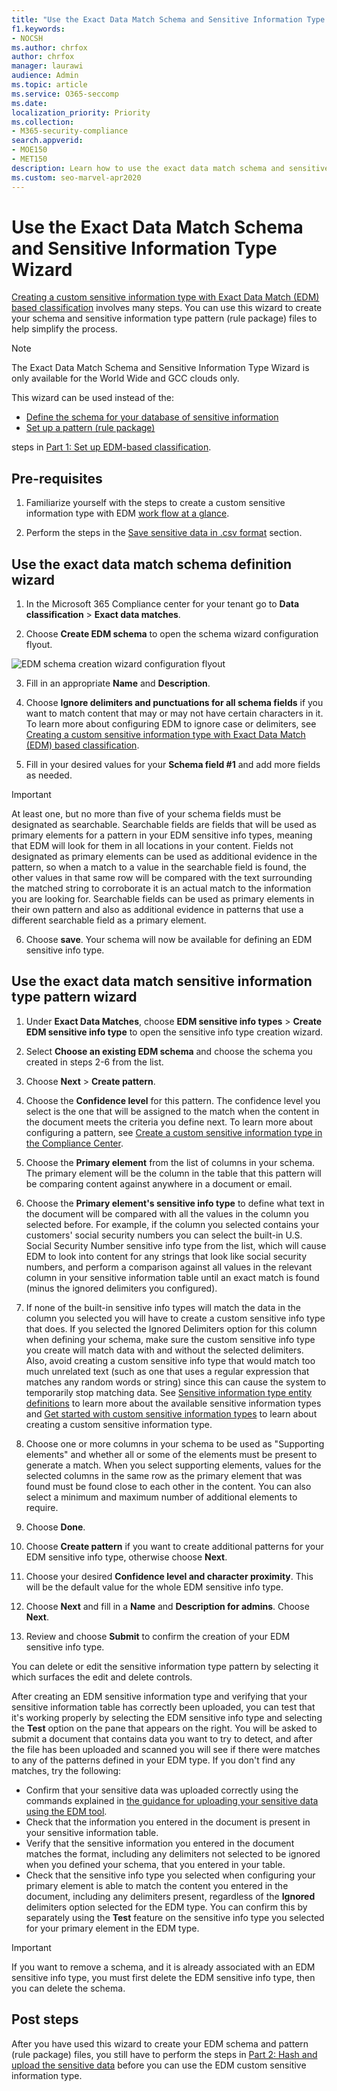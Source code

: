 ```yaml
---
title: "Use the Exact Data Match Schema and Sensitive Information Type Wizard"
f1.keywords:
- NOCSH
ms.author: chrfox
author: chrfox
manager: laurawi
audience: Admin
ms.topic: article
ms.service: O365-seccomp
ms.date: 
localization_priority: Priority
ms.collection: 
- M365-security-compliance
search.appverid: 
- MOE150
- MET150
description: Learn how to use the exact data match schema and sensitive information type wizard.
ms.custom: seo-marvel-apr2020
---
```


# Use the Exact Data Match Schema and Sensitive Information Type Wizard

[Creating a custom sensitive information type with Exact Data Match (EDM) based classification](create-custom-sensitive-information-types-with-exact-data-match-based-classification.md)  involves many steps.  You can use this wizard to create your schema and sensitive information type pattern (rule package) files to help simplify the process.

> [!NOTE]
> The Exact Data Match Schema and Sensitive Information Type Wizard is only available for the World Wide and GCC clouds only.

This wizard can be used instead of the:

- [Define the schema for your database of sensitive information](create-custom-sensitive-information-types-with-exact-data-match-based-classification.md#define-the-schema-for-your-database-of-sensitive-information)
- [Set up a pattern (rule package)](create-custom-sensitive-information-types-with-exact-data-match-based-classification.md#set-up-a-rule-package)

steps in [Part 1: Set up EDM-based classification](create-custom-sensitive-information-types-with-exact-data-match-based-classification.md#part-1-set-up-edm-based-classification).

## Pre-requisites

1. Familiarize yourself with the steps to create a custom sensitive information type with EDM [work flow at a glance](create-custom-sensitive-information-types-with-exact-data-match-based-classification.md#the-work-flow-at-a-glance).

2. Perform the steps in the [Save sensitive data in .csv format](create-custom-sensitive-information-types-with-exact-data-match-based-classification.md#save-sensitive-data-in-csv-format) section.

## Use the exact data match schema definition wizard

1. In the Microsoft 365 Compliance center for your tenant go to **Data classification** > **Exact data matches**.

2. Choose **Create EDM schema** to open the schema wizard configuration flyout.

![EDM schema creation wizard configuration flyout](../media/edm-schema-wizard-1.png)

3. Fill in an appropriate **Name** and **Description**.

4. Choose **Ignore delimiters and punctuations for all schema fields** if you want to match content that may or may not have certain characters in it. To learn more about configuring EDM to ignore case or delimiters, see [Creating a custom sensitive information type with Exact Data Match (EDM) based classification](create-custom-sensitive-information-types-with-exact-data-match-based-classification.md).

5. Fill in your desired values for your **Schema field #1** and add more fields as needed. 

> [!IMPORTANT]
> At least one, but no more than five of your schema fields must be designated as searchable. Searchable fields are fields that will be used as primary elements for a pattern in your EDM sensitive info types, meaning that EDM will look for them in all locations in your content. Fields not designated as primary elements can be used as additional evidence in the pattern, so when a match to a value in the searchable field is found, the other values in that same row will be compared with the text surrounding the matched string to corroborate it is an actual match to the information you are looking for. Searchable fields can be used as primary elements in their own pattern and also as additional evidence in patterns that use a different searchable field as a primary element. 

6. Choose **save**. Your schema will now be available for defining an EDM sensitive info type.


## Use the exact data match sensitive information type pattern wizard

1. Under **Exact Data Matches**, choose **EDM sensitive info types** > **Create EDM sensitive info type** to open the sensitive info type creation wizard.

2. Select **Choose an existing EDM schema** and choose the schema you created in steps 2-6 from the list.

3. Choose **Next** > **Create pattern**.

4. Choose the **Confidence level** for this pattern. The confidence level you select is the one that will be assigned to the match when the content in the document meets the criteria you define next. To learn more about configuring a pattern, see [Create a custom sensitive information type in the Compliance Center](create-a-custom-sensitive-information-type.md).

5. Choose the **Primary element** from the list of columns in your schema. The primary element will be the column in the table that this pattern will be comparing content against anywhere in a document or email. 

6.  Choose the **Primary element's sensitive info type** to define what text in the document will be compared with all the values in the column you selected before. For example, if the column you selected contains your customers' social security numbers you can select the built-in U.S. Social Security Number sensitive info type from the list, which will cause EDM to look into content for any strings that look like social security numbers, and perform a comparison against all values in the relevant column in your sensitive information table until an exact match is found (minus the ignored delimiters you configured). 

7.  If none of the built-in sensitive info types will match the data in the column you selected you will have to create a custom sensitive info type that does. If you selected the Ignored Delimiters option for this column when defining your schema, make sure the custom sensitive info type you create will match data with and without the selected delimiters. Also, avoid creating a custom sensitive info type that would match too much unrelated text (such as one that uses a regular expression that matches any random words or string) since this can cause the system to temporarily stop matching data. See [Sensitive information type entity definitions](sensitive-information-type-entity-definitions.md) to learn more about the available sensitive information types and [Get started with custom sensitive information types](create-a-custom-sensitive-information-type.md) to learn about creating a custom sensitive information type. 

8.  Choose one or more columns in your schema to be used as "Supporting elements" and whether all or some of the elements must be present to generate a match. When you select supporting elements, values for the selected columns in the same row as the primary element that was found must be found close to each other in the content. You can also select a minimum and maximum number of additional elements to require.

9. Choose **Done**.

10. Choose **Create pattern** if you want to create additional patterns for your EDM sensitive info type, otherwise choose **Next**.

11. Choose your desired **Confidence level and character proximity**. This will be the default value for the whole EDM sensitive info type.

12. Choose **Next** and fill in a **Name** and **Description for admins**. Choose **Next**.

13. Review and choose **Submit** to confirm the creation of your EDM sensitive info type.

You can delete or edit the sensitive information type pattern by selecting it which surfaces the edit and delete controls.

After creating an EDM sensitive information type and verifying that your sensitive information table has correctly been uploaded, you can test that it's working properly by selecting the EDM sensitive info type and selecting the **Test** option on the pane that appears on the right. You will be asked to submit a document that contains data you want to try to detect, and after the file has been uploaded and scanned you will see if there were matches to any of the patterns defined in your EDM type. If you don't find any matches, try the following:
- Confirm that your sensitive data was uploaded correctly using the commands explained in [the guidance for uploading your sensitive data using the EDM tool](create-custom-sensitive-information-types-with-exact-data-match-based-classification.md).
- Check that the information you entered in the document is present in your sensitive information table. 
- Verify that the sensitive information you entered in the document matches the format, including any delimiters not selected to be ignored when you defined your schema, that you entered in your table. 
- Check that the sensitive info type you selected when configuring your primary element is able to match the content you entered in the document, including any delimiters present, regardless of the **Ignored** delimiters option selected for the EDM type. You can confirm this by separately using the **Test** feature on the sensitive info type you selected for your primary element in the EDM type. 

> [!IMPORTANT]
> If you want to remove a schema, and it is already associated with an EDM sensitive info type, you must first delete the EDM sensitive info type, then you can delete the schema.

## Post steps

After you have used this wizard to create your EDM schema and pattern (rule package) files, you still have to perform the steps in [Part 2: Hash and upload the sensitive data](create-custom-sensitive-information-types-with-exact-data-match-based-classification.md#part-2-hash-and-upload-the-sensitive-data) before you can use the EDM custom sensitive information type.
